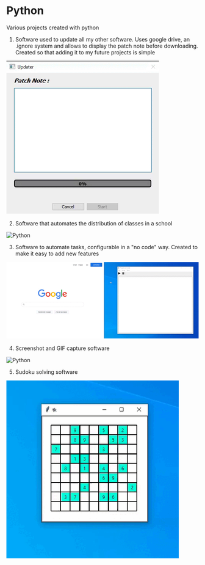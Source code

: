 # Python
Various projects created with python

1) Software used to update all my other software. Uses google drive, an .ignore system and allows to display the patch note before downloading. Created so that adding it to my future projects is simple

![Python](projects/Updater.gif )

2) Software that automates the distribution of classes in a school

![Python](projects/ClassDistribution.gif)


3) Software to automate tasks, configurable in a "no code" way. Created to make it easy to add new features

![Python](projects/LowCode.gif)


4) Screenshot and GIF capture software

![Python](projects/Screen_Recorder.gif)


5) Sudoku solving software

![Python](projects/Sudoku.gif)